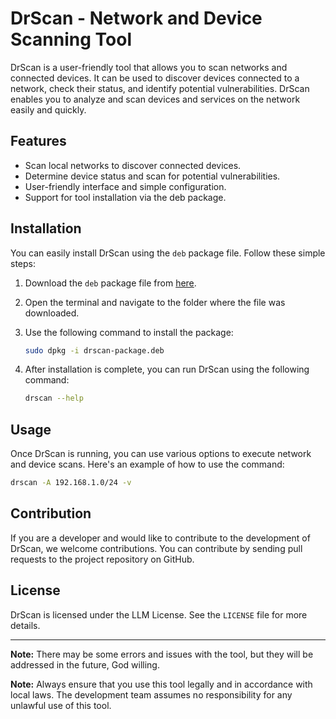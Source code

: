 # DrScan - Network and Device Scanning Tool

DrScan is a user-friendly tool that allows you to scan networks and connected devices. It can be used to discover devices connected to a network, check their status, and identify potential vulnerabilities. DrScan enables you to analyze and scan devices and services on the network easily and quickly.

## Features

- Scan local networks to discover connected devices.
- Determine device status and scan for potential vulnerabilities.
- User-friendly interface and simple configuration.
- Support for tool installation via the deb package.

## Installation

You can easily install DrScan using the `deb` package file. Follow these simple steps:

1. Download the `deb` package file from [here](https://github.com/DrDataYE/DrScan/blob/main/python3-drscan_1.0.0-1_all.deb).
2. Open the terminal and navigate to the folder where the file was downloaded.
3. Use the following command to install the package:

   ```bash
   sudo dpkg -i drscan-package.deb


4. After installation is complete, you can run DrScan using the following command:

   ```bash
   drscan --help
   ```

## Usage

Once DrScan is running, you can use various options to execute network and device scans. Here's an example of how to use the command:

```bash
drscan -A 192.168.1.0/24 -v
```

## Contribution

If you are a developer and would like to contribute to the development of DrScan, we welcome contributions. You can contribute by sending pull requests to the project repository on GitHub.

## License

DrScan is licensed under the LLM License. See the `LICENSE` file for more details.

---
**Note:** There may be some errors and issues with the tool, but they will be addressed in the future, God willing.

**Note:** Always ensure that you use this tool legally and in accordance with local laws. The development team assumes no responsibility for any unlawful use of this tool.
```

